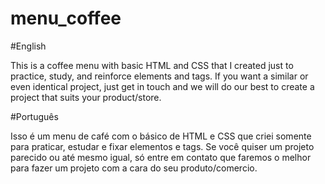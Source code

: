 # menu_coffee

#English

This is a coffee menu with basic HTML and CSS that I created just to practice, study, and reinforce elements and tags. If you want a similar or even identical project, just get in touch and we will do our best to create a project that suits your product/store.

#Português

Isso é um menu de café com o básico de HTML e CSS que criei somente para praticar, estudar e fixar elementos e tags. Se você quiser um projeto parecido ou até mesmo igual, só entre em contato que faremos o melhor para fazer um projeto com a cara do seu produto/comercio.

